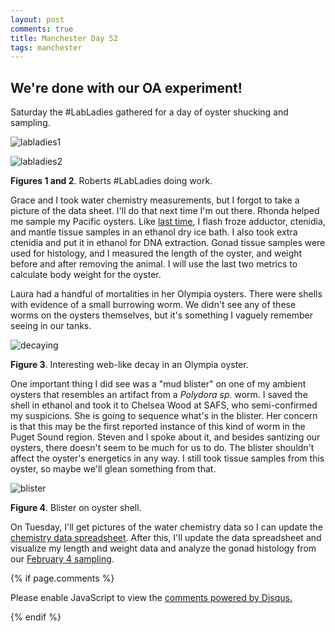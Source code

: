 ```yaml
---
layout: post
comments: true
title: Manchester Day 52
tags: manchester
---
```


## We're done with our OA experiment!

Saturday the #LabLadies gathered for a day of oyster shucking and sampling. 

![labladies1](https://cloud.githubusercontent.com/assets/22335838/24892352/e3a20bfa-1e30-11e7-9db1-37b7ac1986c4.JPG)

![labladies2](https://cloud.githubusercontent.com/assets/22335838/24892351/e3a14f62-1e30-11e7-9a1e-26438fe85795.JPG)

**Figures 1 and 2**. Roberts #LabLadies doing work.

Grace and I took water chemistry measurements, but I forgot to take a picture of the data sheet. I'll do that next time I'm out there. Rhonda helped me sample my Pacific oysters. Like [last time](https://yaaminiv.github.io/Manchester-Sampling/), I flash froze adductor, ctenidia, and mantle tissue samples in an ethanol dry ice bath. I also took extra ctenidia and put it in ethanol for DNA extraction. Gonad tissue samples were used for histology, and I measured the length of the oyster, and weight before and after removing the animal. I will use the last two metrics to calculate body weight for the oyster.

Laura had a handful of mortalities in her Olympia oysters. There were shells with evidence of a small burrowing worm. We didn't see any of these worms on the oysters themselves, but it's something I vaguely remember seeing in our tanks. 

![decaying](https://cloud.githubusercontent.com/assets/22335838/24892462/a3e76ae0-1e31-11e7-8f83-82f3e24a9853.JPG)

**Figure 3**. Interesting web-like decay in an Olympia oyster.

One important thing I did see was a "mud blister" on one of my ambient oysters that resembles an artifact from a *Polydora sp.* worm. I saved the shell in ethanol and took it to Chelsea Wood at SAFS, who semi-confirmed my suspicions. She is going to sequence what's in the blister. Her concern is that this may be the first reported instance of this kind of worm in the Puget Sound region. Steven and I spoke about it, and besides santizing our oysters, there doesn't seem to be much for us to do. The blister shouldn't affect the oyster's energetics in any way. I still took tissue samples from this oyster, so maybe we'll glean something from that.

![blister](https://cloud.githubusercontent.com/assets/22335838/24892496/f44735ba-1e31-11e7-8079-7ebc1848ec2e.JPG)

**Figure 4**. Blister on oyster shell.

On Tuesday, I'll get pictures of the water chemistry data so I can update the [chemistry data spreadsheet](https://docs.google.com/spreadsheets/u/1/d/1NimY1gQFM8eR_wdkM5__nEw3JwEhihmIBHiOqXnBYJ4/edit?usp=drive_web). After this, I'll update the data spreadsheet and visualize my length and weight data and analyze the gonad histology from our [February 4 sampling](https://yaaminiv.github.io/Manchester-Sampling/).

{% if page.comments %}

<div id="disqus_thread"></div>
<script>

/**
*  RECOMMENDED CONFIGURATION VARIABLES: EDIT AND UNCOMMENT THE SECTION BELOW TO INSERT DYNAMIC VALUES FROM YOUR PLATFORM OR CMS.
*  LEARN WHY DEFINING THESE VARIABLES IS IMPORTANT: https://disqus.com/admin/universalcode/#configuration-variables*/
/*
var disqus_config = function () {
this.page.url = PAGE_URL;  // Replace PAGE_URL with your page's canonical URL variable
this.page.identifier = PAGE_IDENTIFIER; // Replace PAGE_IDENTIFIER with your page's unique identifier variable
};
*/
(function() { // DON'T EDIT BELOW THIS LINE
var d = document, s = d.createElement('script');
s.src = 'https://the-responsible-grad-student.disqus.com/embed.js';
s.setAttribute('data-timestamp', +new Date());
(d.head || d.body).appendChild(s);
})();
</script>
<noscript>Please enable JavaScript to view the <a href="https://disqus.com/?ref_noscript">comments powered by Disqus.</a></noscript>

{% endif %}

<script id="dsq-count-scr" src="//the-responsible-grad-student.disqus.com/count.js" async></script>

